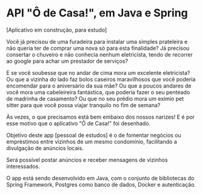 # API "Ô de Casa!", em Java e Spring
[Aplicativo em construção, para estudo]
<p>Você já precisou de uma furadeira para instalar uma simples prateleira e não queria ter de comprar uma nova só para esta finalidade? Já precisou consertar o chuveiro e não conhecia nenhum eletricista, tendo de recorrer ao google para achar um prestador de serviços?</p>
<p>E se você soubesse que no andar de cima mora um excelente eletricista? Ou que a vizinha do lado faz bolos caseiros maravilhosos que você poderia encomendar para o aniversário da sua mãe? Ou que a poucos andares de você mora uma cabeleireira fantástica, que poderia fazer o seu penteado de madrinha de casamento? Ou que no seu prédio mora um exímio pet sitter para que você possa viajar tranquilo no fim de semana?</p>
<p>Às vezes, o que precisamos está bem embaixo dos nossos narizes! E é por esse motivo que o aplicativo "Ô de Casa!" foi desenhado.</p>
<p>Objetivo deste app [pessoal de estudos] é o de fomentar negócios ou empréstimos entre vizinhos de um mesmo condomínio, facilitando a divulgação de anúncios locais.</p> 
<p>Será possível postar anúncios e receber mensagens de vizinhos interessados.</p>
<p>O app está sendo desenvolvido em Java, com o conjunto de bibliotecas do Spring Framework, Postgres como banco de dados, Docker e autenticação.</p>
